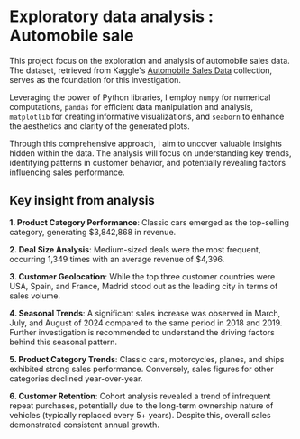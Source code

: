 # Exploratory data analysis : Automobile sale
This project focus on the exploration and analysis of automobile sales data. The dataset, retrieved from Kaggle's [Automobile Sales Data](https://www.kaggle.com/datasets/ddosad/auto-sales-data/data) collection, serves as the foundation for this investigation.

Leveraging the power of Python libraries, I employ `numpy` for numerical computations, `pandas` for efficient data manipulation and analysis, `matplotlib` for creating informative visualizations, and `seaborn` to enhance the aesthetics and clarity of the generated plots.

Through this comprehensive approach, I aim to uncover valuable insights hidden within the data. The analysis will focus on understanding key trends, identifying patterns in customer behavior, and potentially revealing factors influencing sales performance.

## Key insight from analysis
**1. Product Category Performance**: Classic cars emerged as the top-selling category, generating $3,842,868 in revenue.

**2. Deal Size Analysis**: Medium-sized deals were the most frequent, occurring 1,349 times with an average revenue of $4,396.

**3. Customer Geolocation**: While the top three customer countries were USA, Spain, and France, Madrid stood out as the leading city in terms of sales volume.

**4. Seasonal Trends**: A significant sales increase was observed in March, July, and August of 2024 compared to the same period in 2018 and 2019. Further investigation is recommended to understand the driving factors behind this seasonal pattern.

**5. Product Category Trends**: Classic cars, motorcycles, planes, and ships exhibited strong sales performance. Conversely, sales figures for other categories declined year-over-year.

**6. Customer Retention**: Cohort analysis revealed a trend of infrequent repeat purchases, potentially due to the long-term ownership nature of vehicles (typically replaced every 5+ years). Despite this, overall sales demonstrated consistent annual growth.


